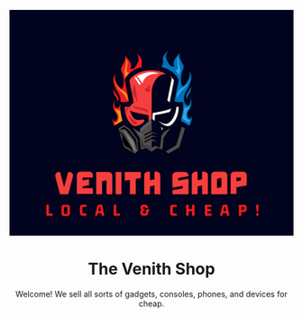 ![The Venith Shop](/media/card.png)

<center>

# The Venith Shop

Welcome! We sell all sorts of gadgets, consoles, phones, and devices for cheap.

</center>
